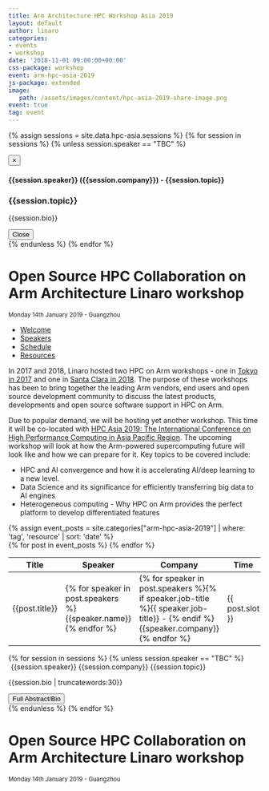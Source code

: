 ```yaml
---
title: Arm Architecture HPC Workshop Asia 2019
layout: default
author: linaro
categories:
- events
- workshop
date: '2018-11-01 09:00:00+00:00'
css-package: workshop
event: arm-hpc-asia-2019
js-package: extended
image:
   path: /assets/images/content/hpc-asia-2019-share-image.png
event: true
tag: event
---
```

<script>

$(window).on('load', function () {
    // Enable double scroll bars on table
    $(".double-scroll").doubleScroll({
        resetOnWindowResize: true,
        onlyIfScroll: true
    });
});

function defer(method) {
    if (window.jQuery) {
        method();
    } else {
        setTimeout(function() { defer(method) }, 50);
    }
}
defer(function(){
    $('.hashLink').click(function(e) {
        e.preventDefault(); // Prevent the browser from handling the link normally, this stops the page from jumping around. Remove this line if you do want it to jump to the anchor as normal.
        var linkHref = $(this).attr('href'); // Grab the URL from the link
        if (linkHref.indexOf("#") != -1) { // Check that there's a # character
            var hash = linkHref.substr(linkHref.indexOf("#") + 1); // Assign the hash to a variable (it will contain "myanchor1" etc
            // Show the relevant tab
            $('ul.nav-tabs a[href="#' + hash + '"]').tab('show');
        }
    });
});
</script>
{% assign sessions = site.data.hpc-asia.sessions %}
{% for session in sessions %}
{% unless session.speaker == "TBC" %}
<div class="modal fade" id="{{session.topic | slugify }}" tabindex="-1" role="dialog" aria-labelledby="{{session.topic | slugify }}">
  <div class="modal-dialog" role="document">
    <div class="modal-content">
      <div class="modal-header">
        <button type="button" class="close" data-dismiss="modal" aria-label="Close"><span aria-hidden="true">&times;</span></button>
        <h4 class="modal-title">{{session.speaker}} ({{session.company}}) - {{session.topic}}</h4>
      </div>
      <div class="modal-body">
      <h3>{{session.topic}}</h3>
      <p>
      {{session.bio}}
      </p>
      </div>
      <div class="modal-footer">
        <button type="button" class="btn btn-default" data-dismiss="modal">Close</button>
      </div>
    </div>
  </div>
</div>
{% endunless %}
{% endfor %}
<div class="row no-padding arm-hpc-row top">
    <div class="container" style="background: url(/assets/images/content/hpc-asia-2019.png);background-position: center center;">
        <h1>Open Source HPC Collaboration on Arm Architecture Linaro workshop</h1>
        <small>Monday 14th January 2019 - Guangzhou</small>
    </div>
</div>
<div class="row arm-hpc-row main">
<div class="container">
    <ul class="nav nav-tabs" role="tablist" id="tabbed_nav">
      <li role="presentation" class="active">
        <a href="#welcome" role="tab" data-toggle="tab">
            Welcome
        </a>
      </li>
      <li role="presentation" class="">
        <a href="#speakers" role="tab" data-toggle="tab">
            Speakers
        </a>
      </li>
      <li role="presentation" class="">
        <a href="#schedule-tab" role="tab" data-toggle="tab">
            Schedule
        </a>
      </li>
      <li role="presentation" class="">
        <a href="resources/">
            Resources
        </a>
      </li>
    </ul>
<div class="tab-content" id="tabbed_nav_content"><!--Start Tab Content-->
<!-- Start Welcome Tab Panel -->
<div role="tabpanel" class="tab-pane tab-pane-legal active" id="welcome">
<div class="col-sm-6" markdown="1">

In 2017 and 2018, Linaro hosted two HPC on Arm workshops - one in [Tokyo in 2017](/events/workshop/arm-hpc-japan-2017/) and one in [Santa Clara in 2018](https://www.linaro.org/latest/events/arm-hpc-santa-clara-2018/). The purpose of these workshops has been to bring together the leading Arm vendors, end users and open source development community to discuss the latest products, developments and open source software support in HPC on Arm. 

Due to popular demand, we will be hosting yet another workshop. This time it will be co-located with [HPC Asia 2019: The International Conference on High Performance Computing in Asia Pacific Region](http://hpcasia2019.org). The upcoming workshop will look at how the Arm-powered supercomputing future will look like and how we can prepare for it. Key topics to be covered include:

- HPC and AI convergence and how it is accelerating AI/deep learning to a new level. 
- Data Science and its significance for efficiently transferring big data to AI engines 
- Heterogeneous computing - Why HPC on Arm provides the perfect platform to develop differentiated features

</div>
    <div class="col-sm-6 no-padding">
       {% assign event_posts = site.categories["arm-hpc-asia-2019"] | where: 'tag', 'resource' | sort: 'date' %}
       <div class="double-scroll">
        <table class="table">
                <thead>
                    <th>Title</th>
                    <th>Speaker</th>
                    <th>Company</th>
                    <th>Time</th>
                    <th>Resources</th>
                </thead>
                <tbody>
                    {% for post in event_posts %}
                        <tr>
                            <td>{{post.title}}</td>
                            <td>{% for speaker in post.speakers %}{{speaker.name}}{% endfor %}</td>
                            <td>{% for speaker in post.speakers %}{% if speaker.job-title %}{{ speaker.job-title}} - {% endif %}{{speaker.company}}{% endfor %}</td>
                            <td>{{ post.slot }}</td>
                            <td><a href="{{ post.url }}">View Resources</a></td>
                        </tr>
                    {% endfor %}
                </tbody>
            </table>
        </div>
    </div>
</div><!--End Tab panel-->
<!-- Start Speakers Tab Panel -->
<div role="tabpanel" class="tab-pane tab-pane-legal" id="speakers">
    <div class="row flex-row">
        {% for session in sessions %}
        {% unless session.speaker == "TBC" %}
        <div class="col-xs-12 col-sm-4 no-padding flex-col">
            <div class="speaker flex-col">
                <div class="speaker-content">
                    <img class="speaker-photo lazyload center-block" src="data:image/gif;base64,R0lGODlhAQABAAAAACH5BAEKAAEALAAAAAABAAEAAAICTAEAOw=="
                    data-src="{{session.image}}" alt="{{session.speaker}} image">
                    <span class="speaker-name">{{session.speaker}}</span>
                    <span class="speaker-company">{{session.company}}</span>
                    <span class="speaker-talk-title">{{session.topic}}</span>
                    <p>
                        {{session.bio | truncatewords:30}}
                    </p>
                    <button class="btn btn-primary full-bio" data-toggle="modal" data-target="#{{session.topic | slugify}}">Full Abstract/Bio</button>
                </div>
            </div>
        </div>
        {% endunless %}
        {% endfor %}
    </div>
</div><!--End Tab panel-->
<!-- Start Schedule Tab Panel -->
<div role="tabpanel" class="tab-pane tab-pane-legal" id="schedule-tab">

<script type="text/javascript">
function defer(method) {
    if (window.jQuery) {
        method();
    } else {
        setTimeout(function() { defer(method) }, 50);
    }
}

defer(function () {
    $( document ).ready( function() {
        $.ajax({ url: 'https://docs.google.com/spreadsheets/d/e/2PACX-1vSlkyiq_S1HW0ACV2ku3IwgvSSsYod3ieCMur1w_iNBE0z8KK0BtsQ9cjHNfGRoa2Rgf9ta-0x-NW9Z/pubhtml?gid=0&single=true', dataType: 'html', crossDomain: true, success:         function(response) {
             var tableEl = $(response).find('.grid-container');
             $('#schedule').html(response).promise().done(function(){
                 $("table.waffle").addClass("table-responsive");
                 $( "#doc-title" ).remove();
                 $( "#schedule thead" ).remove();
                 $( "#schedule #top-bar" ).remove();
                 $( "#schedule #footer" ).remove();
            });
        }
               
        });
    });
});

    
</script>

<div id="schedule"></div> 
</div><!--End Tab panel-->


</div><!--End Tab content-->
</div><!--End Container-->
</div><!--End Row-->
<div class="row no-padding arm-hpc-row top">
    <div class="container" style="background: url(/assets/images/content/hpc-asia-2019.png);background-position: center center;">
        <h1>Open Source HPC Collaboration on Arm Architecture Linaro workshop</h1>
        <small>Monday 14th January 2019 - Guangzhou</small>
    </div>
</div>

